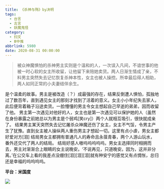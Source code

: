 ```yaml
---
title: 《杀神与殇》by决明
tags:
  - 台言
  - 古言
  - 妖魔鬼怪
category:
  - 扫文
  - Ⅲ中推
abbrlink: 5980
date: 2020-08-31 00:00:00
---
```

<meta name="referrer" content="no-referrer" />

> 被众神魔惧怕的杀神男主实则是个温和的人，一次误入凡间，不谙世事的他被一时心软的女主所收留，让他留下来陪她卖货。两人日渐生情成了亲，不料男主突然失去记忆恢复杀神本性，女主也被人操控。所幸最后得人相助，两人如同正常的小夫妻结伴余生。

<!-- more -->


是个温柔的故事。男主是被改造（？）成最强的存在，结果反倒遭人惧怕，孤独地过了数百年，直到遇见女主的那刻才找到了活着的意义。女主小小年纪失去家人，此后便背着箱子沿途卖货。一脸懵懂的男主令女主想起自己早逝的弟弟，因而收留了他。
男主第一次遇见对他好的人，女主也是第一次遇见可以保护她的人（虽然在身份暴露之前她总以为男主是个弱鸡[笑cry]）两个人就相互吸引，很快就成亲了。
结果男主某天突然失去记忆屠杀众神魔还伤了女主，女主不气馁，令男主产生了犹豫。直到女主被人操纵两人重伤男主才想起一切。这里有点小虐，男女主都好爱对方[泪]
结局男女主都拥有普通凡人的寿命且永葆青春，两个人游山玩水，番外还交代了两人的结局。
结局好感人嗷呜呜呜呜呜，男女主选择同时相拥而去，男主对渐渐合上眼睛的女主说晚安。‘不说再见，只道晚安。因为，这并非分离。’在公交车上看的我差点没绷住[泪][泪][泪]就有种安宁的感觉又有点惆怅，总归还是幸福的呜呜呜呜。

**平台：米国度**

![](https://wx1.sinaimg.cn/mw690/0069kFhhgy1gi9tasrzkkj30n01dstk1.jpg)